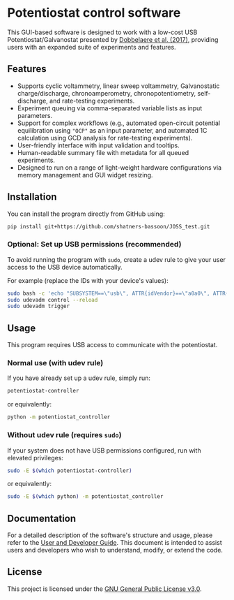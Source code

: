 # Potentiostat control software

This GUI-based software is designed to work with a low-cost USB Potentiostat/Galvanostat presented by [Dobbelaere et al. (2017)](https://doi.org/10.1016/j.ohx.2017.08.001), providing users with an expanded suite of experiments and features.

## Features

- Supports cyclic voltammetry, linear sweep voltammetry, Galvanostatic charge/discharge, chronoamperometry, chronopotentiometry, self-discharge, and rate-testing experiments.
- Experiment queuing via comma-separated variable lists as input parameters.
- Support for complex workflows (e.g., automated open-circuit potential equilibration using `"OCP"` as an input parameter, and automated 1C calculation using GCD analysis for rate-testing experiments).
- User-friendly interface with input validation and tooltips.
- Human-readable summary file with metadata for all queued experiments.
- Designed to run on a range of light-weight hardware configurations via memory management and GUI widget resizing.

## Installation

You can install the program directly from GitHub using:

```bash
pip install git+https://github.com/shatners-bassoon/JOSS_test.git
```

### Optional: Set up USB permissions (recommended)

To avoid running the program with `sudo`, create a udev rule to give your user access to the USB device automatically.

For example (replace the IDs with your device's values):
```bash
sudo bash -c 'echo "SUBSYSTEM==\"usb\", ATTR{idVendor}==\"a0a0\", ATTR{idProduct}==\"0002\", MODE=\"0666\"" > /etc/udev/rules.d/99-usb-potentiostat.rules'
sudo udevadm control --reload
sudo udevadm trigger
```

## Usage

This program requires USB access to communicate with the potentiostat.

### Normal use (with udev rule)

If you have already set up a udev rule, simply run:

```bash
potentiostat-controller
```
or equivalently:
```bash
python -m potentiostat_controller
```

### Without udev rule (requires `sudo`)

If your system does not have USB permissions configured, run with elevated privileges:
```bash
sudo -E $(which potentiostat-controller)
```
or equivalently:
```bash
sudo -E $(which python) -m potentiostat_controller
```


## Documentation

For a detailed description of the software's structure and usage, please refer to the [User and Developer Guide](User_and_Developer_Guide.pdf). This document is intended to assist users and developers who wish to understand, modify, or extend the code.

## License

This project is licensed under the [GNU General Public License v3.0](LICENSE).
